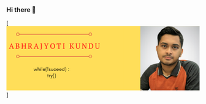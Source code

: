 ### Hi there 👋
[![Header](https://github.com/Abhrajyoti00/Abhrajyoti00/blob/master/Abhrajyoti_banner.png "Abhrajyoti")]
